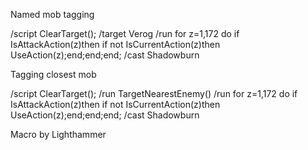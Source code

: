 Named mob tagging

/script ClearTarget();
/target Verog
/run for z=1,172 do if IsAttackAction(z)then if not IsCurrentAction(z)then UseAction(z);end;end;end;
/cast Shadowburn

 

Tagging closest mob

/script ClearTarget();
/run TargetNearestEnemy()
/run for z=1,172 do if IsAttackAction(z)then if not IsCurrentAction(z)then UseAction(z);end;end;end;
/cast Shadowburn

 

Macro by Lighthammer 